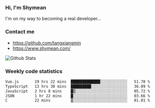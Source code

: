 ### Hi, I'm Shymean

I'm on my way to becoming a real developer...

### Contact me

- <https://github.com/tangxiangmin>
- <https://www.shymean.com/>

![Github Stats](https://github-readme-stats.vercel.app/api?username=tangxiangmin&show_icons=true&theme=dark)


###  Weekly code statistics

<!--START_SECTION:waka-->

```txt
Vue.js       19 hrs 22 mins  █████████████░░░░░░░░░░░░   51.78 %
TypeScript   13 hrs 30 mins  █████████░░░░░░░░░░░░░░░░   36.09 %
JavaScript   2 hrs 8 mins    █▒░░░░░░░░░░░░░░░░░░░░░░░   05.72 %
JSON         1 hr 22 mins    █░░░░░░░░░░░░░░░░░░░░░░░░   03.66 %
C            22 mins         ▒░░░░░░░░░░░░░░░░░░░░░░░░   01.01 %
```

<!--END_SECTION:waka-->